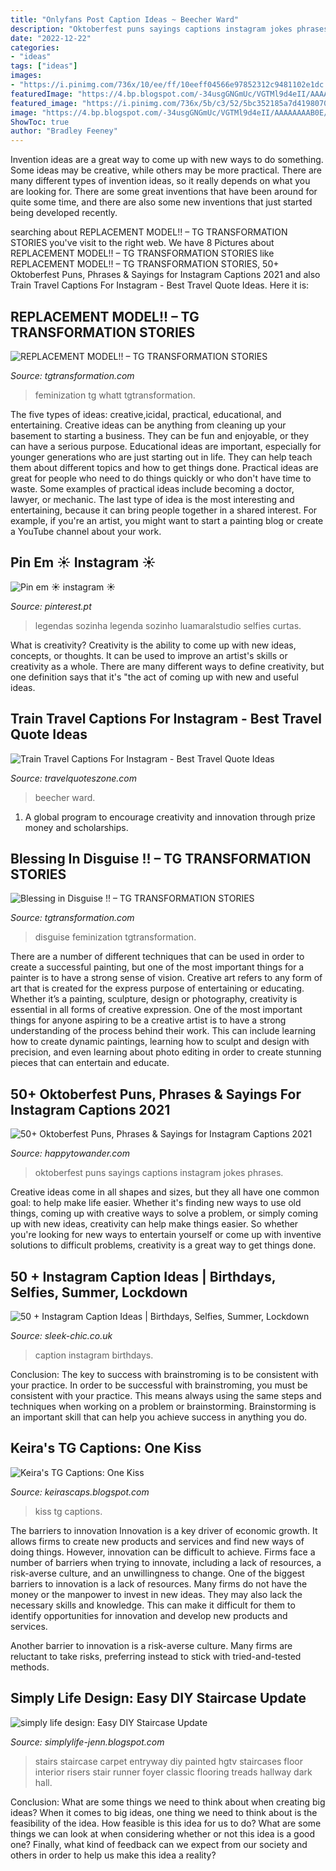```yaml
---
title: "Onlyfans Post Caption Ideas ~ Beecher Ward"
description: "Oktoberfest puns sayings captions instagram jokes phrases"
date: "2022-12-22"
categories:
- "ideas"
tags: ["ideas"]
images:
- "https://i.pinimg.com/736x/10/ee/ff/10eeff04566e97852312c9481102e1dc.jpg"
featuredImage: "https://4.bp.blogspot.com/-34usgGNGmUc/VGTMl9d4eII/AAAAAAAAB0E/a8U_sJTk2A4/s1600/stairs.jpg"
featured_image: "https://i.pinimg.com/736x/5b/c3/52/5bc352185a7d41980707588b5cece58d.jpg"
image: "https://4.bp.blogspot.com/-34usgGNGmUc/VGTMl9d4eII/AAAAAAAAB0E/a8U_sJTk2A4/s1600/stairs.jpg"
ShowToc: true
author: "Bradley Feeney"
---
```



Invention ideas are a great way to come up with new ways to do something. Some ideas may be creative, while others may be more practical. There are many different types of invention ideas, so it really depends on what you are looking for. There are some great inventions that have been around for quite some time, and there are also some new inventions that just started being developed recently.

	

		
searching about REPLACEMENT MODEL!! – TG TRANSFORMATION STORIES you've visit to the right web. We have 8 Pictures about REPLACEMENT MODEL!! – TG TRANSFORMATION STORIES like REPLACEMENT MODEL!! – TG TRANSFORMATION STORIES, 50+ Oktoberfest Puns, Phrases &amp; Sayings for Instagram Captions 2021 and also Train Travel Captions For Instagram - Best Travel Quote Ideas. Here it is:
		
    
## REPLACEMENT MODEL!! – TG TRANSFORMATION STORIES

<img loading=lazy src="https://i1.wp.com/www.tgtransformation.com/wp-content/uploads/2020/07/cap62.jpg?resize=1024%2C576&amp;is-pending-load=1#038;ssl=1" onerror="this.onerror=null;this.src='https://tse3.mm.bing.net/th?id=OIP.h5YTsIeIPv329orOHu-9OwHaEK&amp;pid=15.1';" alt="REPLACEMENT MODEL!! – TG TRANSFORMATION STORIES">

_Source: tgtransformation.com_

>feminization tg whatt tgtransformation. 

	

The five types of ideas: creative,icidal, practical, educational, and entertaining.
Creative ideas can be anything from cleaning up your basement to starting a business. They can be fun and enjoyable, or they can have a serious purpose. Educational ideas are important, especially for younger generations who are just starting out in life. They can help teach them about different topics and how to get things done. Practical ideas are great for people who need to do things quickly or who don't have time to waste. Some examples of practical ideas include becoming a doctor, lawyer, or mechanic. The last type of idea is the most interesting and entertaining, because it can bring people together in a shared interest. For example, if you're an artist, you might want to start a painting blog or create a YouTube channel about your work.

    
## Pin Em ☀ Instagram ☀

<img loading=lazy src="https://i.pinimg.com/736x/10/ee/ff/10eeff04566e97852312c9481102e1dc.jpg" onerror="this.onerror=null;this.src='https://tse4.mm.bing.net/th?id=OIP.Wb31GehVB84lgCnsROA1HAHaLG&amp;pid=15.1';" alt="Pin em ☀ instagram ☀">

_Source: pinterest.pt_

>legendas sozinha legenda sozinho luamaralstudio selfies curtas. 

	

What is creativity?
Creativity is the ability to come up with new ideas, concepts, or thoughts. It can be used to improve an artist's skills or creativity as a whole. There are many different ways to define creativity, but one definition says that it's "the act of coming up with new and useful ideas.

    
## Train Travel Captions For Instagram - Best Travel Quote Ideas

<img loading=lazy src="https://i.pinimg.com/736x/5b/c3/52/5bc352185a7d41980707588b5cece58d.jpg" onerror="this.onerror=null;this.src='https://tse4.mm.bing.net/th?id=OIP.GBqQfF80vEaFdkCwMCoHNgHaLG&amp;pid=15.1';" alt="Train Travel Captions For Instagram - Best Travel Quote Ideas">

_Source: travelquoteszone.com_

>beecher ward. 

	

1. A global program to encourage creativity and innovation through prize money and scholarships. 

    
## Blessing In Disguise !! – TG TRANSFORMATION STORIES

<img loading=lazy src="https://i0.wp.com/www.tgtransformation.com/wp-content/uploads/2018/11/blessing.png?resize=1200%2C671&amp;ssl=1" onerror="this.onerror=null;this.src='https://tse4.mm.bing.net/th?id=OIP.7d4D4ljtwwMOXyJErc61RwHaEJ&amp;pid=15.1';" alt="Blessing in Disguise !! – TG TRANSFORMATION STORIES">

_Source: tgtransformation.com_

>disguise feminization tgtransformation. 

	

There are a number of different techniques that can be used in order to create a successful painting, but one of the most important things for a painter is to have a strong sense of vision.
Creative art refers to any form of art that is created for the express purpose of entertaining or educating. Whether it’s a painting, sculpture, design or photography, creativity is essential in all forms of creative expression. One of the most important things for anyone aspiring to be a creative artist is to have a strong understanding of the process behind their work. This can include learning how to create dynamic paintings, learning how to sculpt and design with precision, and even learning about photo editing in order to create stunning pieces that can entertain and educate.

    
## 50+ Oktoberfest Puns, Phrases &amp; Sayings For Instagram Captions 2021

<img loading=lazy src="https://happytowander.com/wp-content/uploads/Oktoberfest-Puns-and-Jokes-233x350.jpg" onerror="this.onerror=null;this.src='https://tse1.mm.bing.net/th?id=OIP.I_XnKmypDb9Or4iUjO7uSwAAAA&amp;pid=15.1';" alt="50+ Oktoberfest Puns, Phrases &amp; Sayings for Instagram Captions 2021">

_Source: happytowander.com_

>oktoberfest puns sayings captions instagram jokes phrases. 

	

Creative ideas come in all shapes and sizes, but they all have one common goal: to help make life easier. Whether it's finding new ways to use old things, coming up with creative ways to solve a problem, or simply coming up with new ideas, creativity can help make things easier. So whether you're looking for new ways to entertain yourself or come up with inventive solutions to difficult problems, creativity is a great way to get things done.

    
## 50 + Instagram Caption Ideas | Birthdays, Selfies, Summer, Lockdown

<img loading=lazy src="https://www.sleek-chic.co.uk/wp-content/uploads/2020/07/IMG_6645.jpg" onerror="this.onerror=null;this.src='https://tse4.mm.bing.net/th?id=OIP.gMBLShjO-hpXFE1jG5-PpgHaPN&amp;pid=15.1';" alt="50 + Instagram Caption Ideas | Birthdays, Selfies, Summer, Lockdown">

_Source: sleek-chic.co.uk_

>caption instagram birthdays. 

	

Conclusion: The key to success with brainstroming is to be consistent with your practice.
In order to be successful with brainstroming, you must be consistent with your practice. This means always using the same steps and techniques when working on a problem or brainstorming. Brainstorming is an important skill that can help you achieve success in anything you do.

    
## Keira&#039;s TG Captions: One Kiss

<img loading=lazy src="https://1.bp.blogspot.com/-8Z0Llb-t0S0/WTw14WjFqeI/AAAAAAAAGhQ/MUjcpYWZPdgjApqVX4uRrNlTOUHdi4hxgCK4B/s1600/One%2BKiss.png" onerror="this.onerror=null;this.src='https://tse3.mm.bing.net/th?id=OIP.5BXRyXrDwdRY8g1oyJPwNwHaFj&amp;pid=15.1';" alt="Keira&#039;s TG Captions: One Kiss">

_Source: keirascaps.blogspot.com_

>kiss tg captions. 

	

The barriers to innovation
Innovation is a key driver of economic growth. It allows firms to create new products and services and find new ways of doing things. However, innovation can be difficult to achieve. Firms face a number of barriers when trying to innovate, including a lack of resources, a risk-averse culture, and an unwillingness to change.
One of the biggest barriers to innovation is a lack of resources. Many firms do not have the money or the manpower to invest in new ideas. They may also lack the necessary skills and knowledge. This can make it difficult for them to identify opportunities for innovation and develop new products and services.

Another barrier to innovation is a risk-averse culture. Many firms are reluctant to take risks, preferring instead to stick with tried-and-tested methods.

    
## Simply Life Design: Easy DIY Staircase Update

<img loading=lazy src="https://4.bp.blogspot.com/-34usgGNGmUc/VGTMl9d4eII/AAAAAAAAB0E/a8U_sJTk2A4/s1600/stairs.jpg" onerror="this.onerror=null;this.src='https://tse3.mm.bing.net/th?id=OIP.1dB4simaWIobSVul1K3riQHaJ3&amp;pid=15.1';" alt="simply life design: Easy DIY Staircase Update">

_Source: simplylife-jenn.blogspot.com_

>stairs staircase carpet entryway diy painted hgtv staircases floor interior risers stair runner foyer classic flooring treads hallway dark hall. 

	

Conclusion: What are some things we need to think about when creating big ideas?
When it comes to big ideas, one thing we need to think about is the feasibility of the idea. How feasible is this idea for us to do? What are some things we can look at when considering whether or not this idea is a good one? Finally, what kind of feedback can we expect from our society and others in order to help us make this idea a reality?

